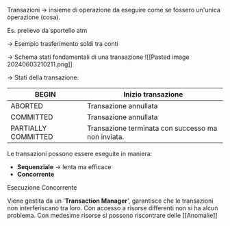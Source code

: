 
Transazioni -> insieme di operazione da eseguire come se fossero un'unica operazione (cosa).

Es. prelievo da sportello atm

-> Esempio trasferimento soldi tra conti

-> Schema stati fondamentali di una transazione
	![[Pasted image 20240603210211.png]]

-> Stati della transazione:

| BEGIN               | Inizio transazione                                 |
| ------------------- | -------------------------------------------------- |
| ABORTED             | Transazione annullata                              |
| COMMITTED           | Transazione annullata                              |
| PARTIALLY COMMITTED | Transazione terminata con successo ma non inviata. |


Le transazioni possono essere eseguite in maniera:
-  **Sequenziale** -> lenta ma efficace
- **Concorrente**

Esecuzione Concorrente

Viene gestita da un '**Transaction Manager**', garantisce che le transazioni non interferiscano tra loro.
Con accesso a risorse differenti non si ha alcun problema.
Con medesime risorse si possono riscontrare delle [[Anomalie]]
